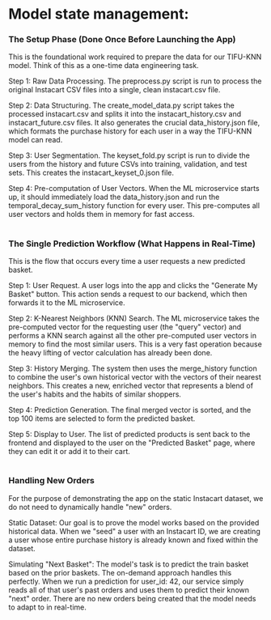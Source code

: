 # Model state management:

### The Setup Phase (Done Once Before Launching the App)

This is the foundational work required to prepare the data for our TIFU-KNN model. Think of this as a one-time data engineering task.

Step 1: Raw Data Processing. The preprocess.py script is run to process the original Instacart CSV files into a single, clean instacart.csv file.

Step 2: Data Structuring. The create_model_data.py script takes the processed instacart.csv and splits it into the instacart_history.csv and instacart_future.csv files. It also generates the crucial data_history.json file, which formats the purchase history for each user in a way the TIFU-KNN model can read.

Step 3: User Segmentation. The keyset_fold.py script is run to divide the users from the history and future CSVs into training, validation, and test sets. This creates the instacart_keyset_0.json file.

Step 4: Pre-computation of User Vectors. When the ML microservice starts up, it should immediately load the data_history.json and run the temporal_decay_sum_history function for every user. This pre-computes all user vectors and holds them in memory for fast access.

#

### The Single Prediction Workflow (What Happens in Real-Time)
This is the flow that occurs every time a user requests a new predicted basket.

Step 1: User Request. A user logs into the app and clicks the "Generate My Basket" button. This action sends a request to our backend, which then forwards it to the ML microservice.

Step 2: K-Nearest Neighbors (KNN) Search. The ML microservice takes the pre-computed vector for the requesting user (the "query" vector) and performs a KNN search against all the other pre-computed user vectors in memory to find the most similar users. This is a very fast operation because the heavy lifting of vector calculation has already been done.

Step 3: History Merging. The system then uses the merge_history function to combine the user's own historical vector with the vectors of their nearest neighbors. This creates a new, enriched vector that represents a blend of the user's habits and the habits of similar shoppers.

Step 4: Prediction Generation. The final merged vector is sorted, and the top 100 items are selected to form the predicted basket.

Step 5: Display to User. The list of predicted products is sent back to the frontend and displayed to the user on the "Predicted Basket" page, where they can edit it or add it to their cart.

#
### Handling New Orders
For the purpose of demonstrating the app on the static Instacart dataset, we do not need to dynamically handle "new" orders.

Static Dataset: Our goal is to prove the model works based on the provided historical data. When we "seed" a user with an Instacart ID, we are creating a user whose entire purchase history is already known and fixed within the dataset.

Simulating "Next Basket": The model's task is to predict the train basket based on the prior baskets. The on-demand approach handles this perfectly. When we run a prediction for user_id: 42, our service simply reads all of that user's past orders and uses them to predict their known "next" order. There are no new orders being created that the model needs to adapt to in real-time.
